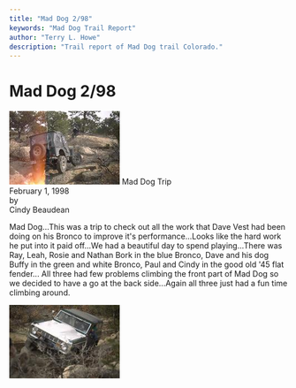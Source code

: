```yaml
---
title: "Mad Dog 2/98"
keywords: "Mad Dog Trail Report"
author: "Terry L. Howe"
description: "Trail report of Mad Dog trail Colorado."
---
```

# Mad Dog 2/98

![Paul on Mad Dog](../../img/terry/trail/md980201.jpg) Mad Dog Trip  
February 1, 1998  
by  
Cindy Beaudean  

Mad Dog...This was a trip to check out all the work that Dave Vest had been doing on his Bronco to improve it's performance...Looks like the hard work he put into it paid off...We had a beautiful day to spend playing...There was Ray, Leah, Rosie and Nathan Bork in the blue Bronco, Dave and his dog Buffy in the green and white Bronco, Paul and Cindy in the good old '45 flat fender... All three had few problems climbing the front part of Mad Dog so we decided to have a go at the back side...Again all three just had a fun time climbing around. 

![Dave on Mad Dog](../../img/terry/trail/md980202.jpg)